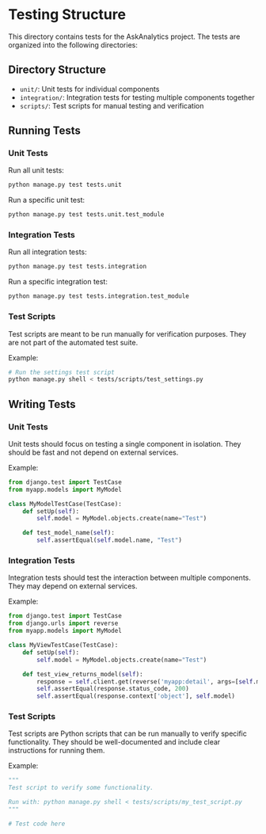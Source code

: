 # Testing Structure

This directory contains tests for the AskAnalytics project. The tests are organized into the following directories:

## Directory Structure

- `unit/`: Unit tests for individual components
- `integration/`: Integration tests for testing multiple components together
- `scripts/`: Test scripts for manual testing and verification

## Running Tests

### Unit Tests

Run all unit tests:

```bash
python manage.py test tests.unit
```

Run a specific unit test:

```bash
python manage.py test tests.unit.test_module
```

### Integration Tests

Run all integration tests:

```bash
python manage.py test tests.integration
```

Run a specific integration test:

```bash
python manage.py test tests.integration.test_module
```

### Test Scripts

Test scripts are meant to be run manually for verification purposes. They are not part of the automated test suite.

Example:

```bash
# Run the settings test script
python manage.py shell < tests/scripts/test_settings.py
```

## Writing Tests

### Unit Tests

Unit tests should focus on testing a single component in isolation. They should be fast and not depend on external services.

Example:

```python
from django.test import TestCase
from myapp.models import MyModel

class MyModelTestCase(TestCase):
    def setUp(self):
        self.model = MyModel.objects.create(name="Test")

    def test_model_name(self):
        self.assertEqual(self.model.name, "Test")
```

### Integration Tests

Integration tests should test the interaction between multiple components. They may depend on external services.

Example:

```python
from django.test import TestCase
from django.urls import reverse
from myapp.models import MyModel

class MyViewTestCase(TestCase):
    def setUp(self):
        self.model = MyModel.objects.create(name="Test")

    def test_view_returns_model(self):
        response = self.client.get(reverse('myapp:detail', args=[self.model.id]))
        self.assertEqual(response.status_code, 200)
        self.assertEqual(response.context['object'], self.model)
```

### Test Scripts

Test scripts are Python scripts that can be run manually to verify specific functionality. They should be well-documented and include clear instructions for running them.

Example:

```python
"""
Test script to verify some functionality.

Run with: python manage.py shell < tests/scripts/my_test_script.py
"""

# Test code here
```
